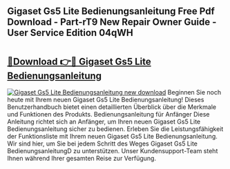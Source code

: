 ## Gigaset Gs5 Lite Bedienungsanleitung Free Pdf Download - Part-rT9 New Repair Owner Guide - User Service Edition 04qWH

# <h2><a href="http://df1uqk.blite.top/?on=Gigaset+Gs5+Lite+Bedienungsanleitung">🔗Download 👉🔴 Gigaset Gs5 Lite Bedienungsanleitung</a></h2>

[![Gigaset Gs5 Lite Bedienungsanleitung new download](https://i.imgur.com/lujVjoI.png)](http://df1uqk.blite.top/?on=Gigaset+Gs5+Lite+Bedienungsanleitung)
Beginnen Sie noch heute mit Ihrem neuen Gigaset Gs5 Lite Bedienungsanleitung! Dieses Benutzerhandbuch bietet einen detaillierten Überblick über die Merkmale und Funktionen des Produkts. Bedienungsanleitung für Anfänger Diese Anleitung richtet sich an Anfänger, um Ihren neuen Gigaset Gs5 Lite Bedienungsanleitung sicher zu bedienen. Erleben Sie die Leistungsfähigkeit der Funktionsliste mit Ihrem neuen Gigaset Gs5 Lite Bedienungsanleitung. Wir sind hier, um Sie bei jedem Schritt des Weges Gigaset Gs5 Lite BedienungsanleitungD zu unterstützen. Unser Kundensupport-Team steht Ihnen während Ihrer gesamten Reise zur Verfügung.
